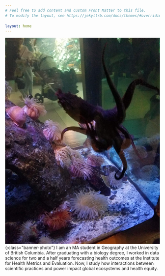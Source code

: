 ```yaml
---
# Feel free to add content and custom Front Matter to this file.
# To modify the layout, see https://jekyllrb.com/docs/themes/#overriding-theme-defaults

layout: home
---
```

![Ceph](assets/20181029_ceph.jpg){:class="banner-photo"}
I am an MA student in Geography at the University of British Columbia. After graduating with a biology degree, I worked in data science for two and a half years forecasting health outcomes at the Institute for Health Metrics and Evaluation. Now, I study how interactions between scientific practices and power impact global ecosystems and health equity.
